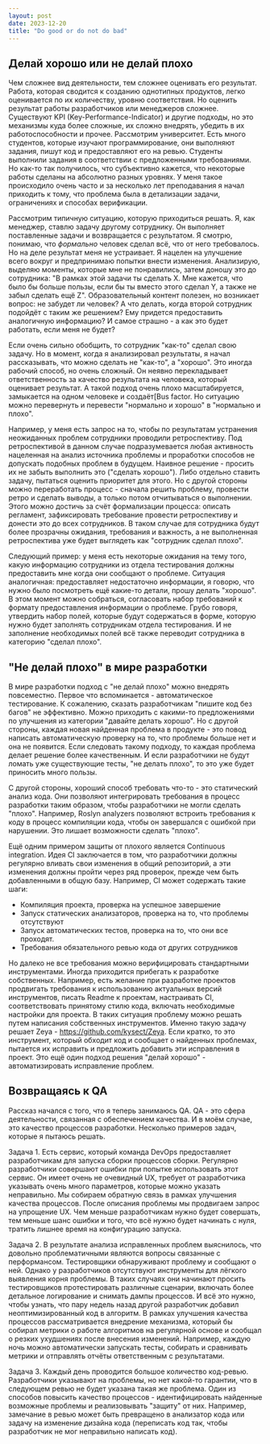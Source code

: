 ```yaml
---
layout: post
date: 2023-12-20
title: "Do good or do not do bad"
---
```


## Делай хорошо или не делай плохо
Чем сложнее вид деятельности, тем сложнее оценивать его результат. Работа, которая сводится к созданию однотипных продуктов, легко оценивается по их количеству, уровню соответствия. Но оценить результат работы разработчиков или менеджеров сложнее. Существуют KPI (Key-Performance-Indicator)  и другие подходы, но это механизмы куда более сложные, их сложно внедрять, убедить в их работоспособности и прочее.
Рассмотрим университет. Есть много студентов, которые изучают программирование, они выполняют задания, пишут код и предоставляют его на ревью. Студенты выполнили задания в соответствии с предложенными требованиями. Но как-то так получилось, что субъективно кажется, что некоторые работы сделаны на абсолютно разных уровнях. У меня такое происходило очень часто и за несколько лет преподавания я начал приходить к тому, что проблема была в детализации задачи, ограничениях и способах верификации.

<!--more-->

Рассмотрим типичную ситуацию, которую приходиться решать. Я, как менеджер, ставлю задачу другому сотруднику. Он выполняет поставленные задачи и возвращается с результатом. Я смотрю, понимаю, что _формально_ человек сделал всё, что от него требовалось. Но на деле результат меня не устраивает. Я нацелен на улучшение всего вокруг и предпринимаю попытки внести изменения. Анализирую, выделяю моменты, которые мне не понравились, затем доношу это до сотрудника: "В рамках этой задачи ты сделать X. Мне кажется, что было бы больше пользы, если бы ты вместо этого сделал Y, а также не забыл сделать ещё Z". Образовательный контент полезен, но возникает вопрос: не забудет ли человек? А что делать, когда второй сотрудник подойдёт с таким же решением? Ему придется предоставить аналогичную информацию? И самое страшно - а как это будет работать, если меня не будет?

Если очень сильно обобщить, то сотрудник "как-то" сделал свою задачу. Но в момент, когда я анализировал результаты, я начал рассказывать, что можно сделать не "как-то", а "хорошо". Это иногда рабочий способ, но очень сложный. Он неявно перекладывает ответственность за качество результата на человека, который оценивает результат. А такой подход очень плохо масштабируется, замыкается на одном человеке и создаёт[Bus factor. Но ситуацию можно перевернуть и перевести "нормально и хорошо" в "нормально и плохо".

Например, у меня есть запрос на то, чтобы по результатам устранения неожиданных проблем сотрудники проводили ретроспективу. Под ретроспективой в данном случае подразумевается любая активность нацеленная на анализ источника проблемы и проработки способов не допускать подобных проблем в будущем. Наивное решение - просить их не забыть выполнить это ("сделать хорошо"). Либо отдельно ставить задачу, пытаться оценить приоритет для этого. Но с другой стороны можно переработать процесс - сначала решить проблему, провести ретро и сделать выводы, а только потом отчитываться о выполнении. Этого можно достичь за счёт формализации процесса: описать регламент, зафиксировать требование провести ретроспективу и донести это до всех сотрудников. В таком случае для сотрудника будут более прозрачны ожидания, требования и важность, а не выполненная ретроспектива уже будет выглядеть как "сотрудник сделал плохо".

Следующий пример: у меня есть некоторые ожидания на тему того, какую информацию сотрудники из отдела тестирования должны предоставить мне когда они сообщают о проблеме. Ситуация аналогичная: предоставляет недостаточно информации, я говорю, что нужно было посмотреть ещё какие-то детали, прошу делать "хорошо". В этом момент можно собраться, согласовать набор требований к формату предоставления информации о проблеме. Грубо говоря, утвердить набор полей, которые будут содержаться в форме, которую нужно будет заполнять сотрудникам отдела тестирования. И не заполнение необходимых полей всё также переводит сотрудника в категорию "сделал плохо".

## "Не делай плохо" в мире разработки
В мире разработки подход с "не делай плохо" можно внедрять повсеместно. Первое что вспоминается - автоматическое тестирование. К сожалению, сказать разработчикам "пишите код без багов" не эффективно. Можно приходить с какими-то предложениями по улучшения из категории "давайте делать хорошо". Но с другой стороны, каждая новая найденная проблема в продукте - это повод написать автоматическую проверку на то, что проблемы больше нет и она не появится. Если следовать такому подходу, то каждая проблема делает решение более качественным. И если разработчики не будут ломать уже существующие тесты, "не делать плохо", то это уже будет приносить много пользы.

С другой стороны, хороший способ требовать что-то - это статический анализ кода. Они позволяют интегрировать требования в процесс разработки таким образом, чтобы разработчики не могли сделать "плохо". Например, Roslyn analyzers позволяют встроить требования к коду в процесс компиляции кода, чтобы он завершался с ошибкой при нарушении. Это лишает возможности сделать "плохо".

Ещё одним примером защиты от плохого является Continuous integration. Идея CI заключается в том, что разработчики должны регулярно вливать свои изменения в общий репозиторий, а эти изменения должны пройти через ряд проверок, прежде чем быть добавленными в общую базу. Например, CI может содержать такие шаги:
- Компиляция проекта, проверка на успешное завершение
- Запуск статических анализаторов, проверка на то, что проблемы отсутствуют
- Запуск автоматических тестов, проверка на то, что они все проходят.
- Требования обязательного ревью кода от других сотрудников

Но далеко не все требования можно верифицировать стандартными инструментами. Иногда приходится прибегать к разработке собственных. Например, есть желание при разработке проектов продвигать требования к использованию актуальных версий инструментов, писать Readme к проектам, настраивать CI, соответствовать принятому стилю кода, включать необходимые настройки для проекта. В таких ситуация проблему можно решать путем написания собственных инструментов. Именно такую задачу решает Zeya - https://github.com/kysect/Zeya. Если кратко, то это инструмент, который обходит код и сообщает о найденных проблемах, пытается их исправить и предложить добавить эти исправления в проект. Это ещё один подход решения "делай хорошо" - автоматизировать исправление проблем. 

## Возвращаясь к QA
Рассказ начался с того, что я теперь занимаюсь QA. QA - это сфера деятельности, связанная с обеспечением качества. И в моём случае, это качество процессов разработки. Несколько примеров задач, которые я пытаюсь решать.

Задача 1. Есть сервис, который команда DevOps предоставляет разработчикам для запуска сборки процессов сборки. Регулярно разработчики совершают ошибки при попытке использовать этот сервис. Он имеет очень не очевидный UX, требует от разработчика указывать очень много параметров, которые можно указать неправильно. Мы собираем обратную связь в рамках улучшения качества процессов. После описания проблемы мы продвигаем запрос на упрощение UX. Чем меньше разработчикам нужно будет совершать, тем меньше шанс ошибки и того, что всё нужно будет начинать с нуля, тратить лишнее время на конфигурацию запуска.

Задача 2. В результате анализа исправленных проблем выяснилось, что довольно проблематичными являются вопросы связанные с перформансом. Тестировщики обнаруживают проблему и сообщают о ней. Однако у разработчиков отсутствуют инструменты для лёгкого выявления корня проблемы. В таких случаях они начинают просить тестировщиков протестировать различные сценарии, включать более детальное логирование и снимать дампы процессов. И всё это нужно, чтобы узнать, что пару недель назад другой разработчик добавил неоптимизированный код в алгоритм. В рамках улучшения качества процессов рассматривается внедрение механизма, который бы собирал метрики о работе алгоритмов на регулярной основе и сообщал о резких ухудшениях после внесения изменений. Например, каждую ночь можно автоматически запускать тесты, собирать и сравнивать метрики и отправлять отчёты ответственным с результатами.

Задача 3. Каждый день проводится большое количество код-ревью. Разработчики указывают на проблемы, но нет какой-то гарантии, что в следующем ревью не будет указана такая же проблема. Один из способов повысить качество процессов - идентифицировать найденные возможные проблемы и реализовывать "защиту" от них. Например, замечание в ревью может быть превращено в анализатор кода или задачу на изменение дизайна кода (переписать код так, чтобы разработчик не мог неправильно написать код). 

